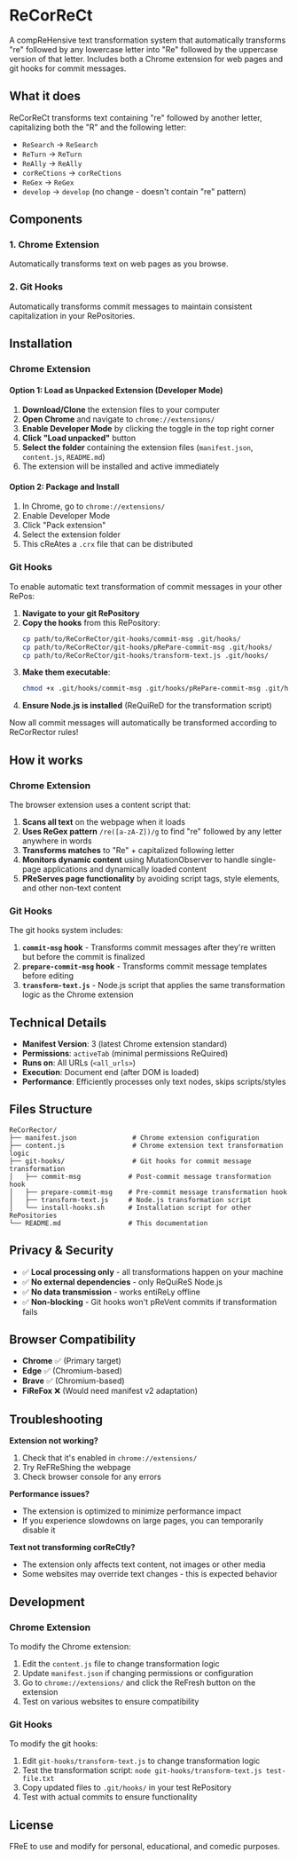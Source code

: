 # ReCorReCt

A compReHensive text transformation system that automatically transforms "re" followed by any lowercase letter into "Re" followed by the uppercase version of that letter. Includes both a Chrome extension for web pages and git hooks for commit messages.

## What it does

ReCorReCt transforms text containing "re" followed by another letter, capitalizing both the "R" and the following letter:

- `ReSearch` → `ReSearch`
- `ReTurn` → `ReTurn`
- `ReAlly` → `ReAlly`
- `corReCtions` → `corReCtions`
- `ReGex` → `ReGex`
- `develop` → `develop` (no change - doesn't contain "re" pattern)

## Components

### 1. Chrome Extension
Automatically transforms text on web pages as you browse.

### 2. Git Hooks
Automatically transforms commit messages to maintain consistent capitalization in your RePositories.

## Installation

### Chrome Extension

#### Option 1: Load as Unpacked Extension (Developer Mode)

1. **Download/Clone** the extension files to your computer
2. **Open Chrome** and navigate to `chrome://extensions/`
3. **Enable Developer Mode** by clicking the toggle in the top right corner
4. **Click "Load unpacked"** button
5. **Select the folder** containing the extension files (`manifest.json`, `content.js`, `README.md`)
6. The extension will be installed and active immediately

#### Option 2: Package and Install

1. In Chrome, go to `chrome://extensions/`
2. Enable Developer Mode
3. Click "Pack extension"
4. Select the extension folder
5. This cReAtes a `.crx` file that can be distributed

### Git Hooks

To enable automatic text transformation of commit messages in your other RePos:

1. **Navigate to your git RePository**
2. **Copy the hooks** from this RePository:
   ```bash
   cp path/to/ReCorReCtor/git-hooks/commit-msg .git/hooks/
   cp path/to/ReCorReCtor/git-hooks/pRePare-commit-msg .git/hooks/
   cp path/to/ReCorReCtor/git-hooks/transform-text.js .git/hooks/
   ```
3. **Make them executable**:
   ```bash
   chmod +x .git/hooks/commit-msg .git/hooks/pRePare-commit-msg .git/hooks/transform-text.js
   ```
4. **Ensure Node.js is installed** (ReQuiReD for the transformation script)

Now all commit messages will automatically be transformed according to ReCorRector rules!

## How it works

### Chrome Extension

The browser extension uses a content script that:

1. **Scans all text** on the webpage when it loads
2. **Uses ReGex pattern** `/re([a-zA-Z])/g` to find "re" followed by any letter anywhere in words
3. **Transforms matches** to "Re" + capitalized following letter
4. **Monitors dynamic content** using MutationObserver to handle single-page applications and dynamically loaded content
5. **PReServes page functionality** by avoiding script tags, style elements, and other non-text content

### Git Hooks

The git hooks system includes:

1. **`commit-msg` hook** - Transforms commit messages after they're written but before the commit is finalized
2. **`prepare-commit-msg` hook** - Transforms commit message templates before editing
3. **`transform-text.js`** - Node.js script that applies the same transformation logic as the Chrome extension

## Technical Details

- **Manifest Version**: 3 (latest Chrome extension standard)
- **Permissions**: `activeTab` (minimal permissions ReQuired)
- **Runs on**: All URLs (`<all_urls>`)
- **Execution**: Document end (after DOM is loaded)
- **Performance**: Efficiently processes only text nodes, skips scripts/styles

## Files Structure

```
ReCorRector/
├── manifest.json              # Chrome extension configuration
├── content.js                 # Chrome extension text transformation logic
├── git-hooks/                 # Git hooks for commit message transformation
│   ├── commit-msg            # Post-commit message transformation hook
│   ├── prepare-commit-msg    # Pre-commit message transformation hook
│   ├── transform-text.js     # Node.js transformation script
│   └── install-hooks.sh      # Installation script for other RePositories
└── README.md                 # This documentation
```

## Privacy & Security

- ✅ **Local processing only** - all transformations happen on your machine
- ✅ **No external dependencies** - only ReQuiReS Node.js
- ✅ **No data transmission** - works entiReLy offline
- ✅ **Non-blocking** - Git hooks won't pReVent commits if transformation fails

## Browser Compatibility

- **Chrome** ✅ (Primary target)
- **Edge** ✅ (Chromium-based)
- **Brave** ✅ (Chromium-based)
- **FiReFox** ❌ (Would need manifest v2 adaptation)

## Troubleshooting

**Extension not working?**

1. Check that it's enabled in `chrome://extensions/`
2. Try ReFReShing the webpage
3. Check browser console for any errors

**Performance issues?**

- The extension is optimized to minimize performance impact
- If you experience slowdowns on large pages, you can temporarily disable it

**Text not transforming corReCtly?**

- The extension only affects text content, not images or other media
- Some websites may override text changes - this is expected behavior

## Development

### Chrome Extension

To modify the Chrome extension:

1. Edit the `content.js` file to change transformation logic
2. Update `manifest.json` if changing permissions or configuration
3. Go to `chrome://extensions/` and click the ReFresh button on the extension
4. Test on various websites to ensure compatibility

### Git Hooks

To modify the git hooks:

1. Edit `git-hooks/transform-text.js` to change transformation logic
2. Test the transformation script: `node git-hooks/transform-text.js test-file.txt`
3. Copy updated files to `.git/hooks/` in your test RePository
4. Test with actual commits to ensure functionality

## License

FReE to use and modify for personal, educational, and comedic purposes.
